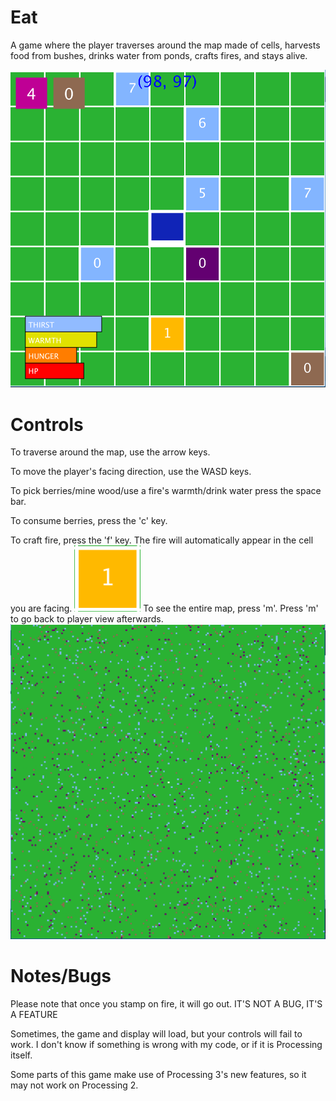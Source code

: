 # Eat
A game where the player traverses around the map made of cells, harvests food from bushes, drinks water from ponds, crafts fires, and stays alive.

![Screenshot](ex/img.PNG)

# Controls
To traverse around the map, use the arrow keys.

To move the player's facing direction, use the WASD keys.

To pick berries/mine wood/use a fire's warmth/drink water press the space bar.

To consume berries, press the 'c' key.

To craft fire, press the 'f' key. The fire will automatically appear in the cell you are facing.
![Screenshot](ex/fire.PNG)
To see the entire map, press 'm'. Press 'm' to go back to player view afterwards.
![Screenshot](ex/entmap.PNG)
# Notes/Bugs
Please note that once you stamp on fire, it will go out. IT'S NOT A BUG, IT'S A FEATURE

Sometimes, the game and display will load, but your controls will fail to work. I don't know if something is wrong with my code, or if it is Processing itself.

Some parts of this game make use of Processing 3's new features, so it may not work on Processing 2.